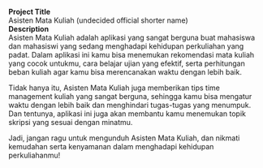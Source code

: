 **Project Title**<br>
Asisten Mata Kuliah (undecided official shorter name)
<br>
**Description**<br>
Asisten Mata Kuliah adalah aplikasi yang sangat berguna buat mahasiswa dan mahasiswi yang sedang menghadapi kehidupan perkuliahan yang padat. Dalam aplikasi ini kamu bisa menemukan rekomendasi mata kuliah yang cocok untukmu, cara belajar ujian yang efektif, serta perhitungan beban kuliah agar kamu bisa merencanakan waktu dengan lebih baik.

Tidak hanya itu, Asisten Mata Kuliah juga memberikan tips time management kuliah yang sangat berguna, sehingga kamu bisa mengatur waktu dengan lebih baik dan menghindari tugas-tugas yang menumpuk. Dan tentunya, aplikasi ini juga akan membantu kamu menemukan topik skripsi yang sesuai dengan minatmu.

Jadi, jangan ragu untuk mengunduh Asisten Mata Kuliah, dan nikmati kemudahan serta kenyamanan dalam menghadapi kehidupan perkuliahanmu!
